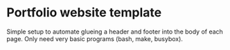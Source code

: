# Portfolio website template

Simple setup to automate glueing a header and footer into the body of each page. Only need very basic programs (bash, make, busybox).  

